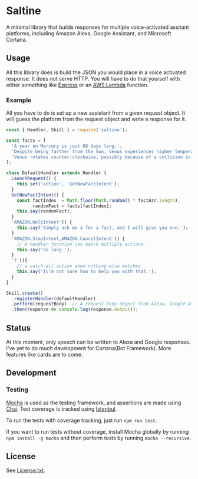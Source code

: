 Saltine
=============

A minimal library that builds responses for multiple voice-activated assitant platforms, including Amazon Alexa, Google Assistant, and Microsoft Cortana.

## Usage

All this library does is build the JSON you would place in a voice activated response.  It does not serve HTTP.  You will have to do that yourself with either something like [Express](https://expressjs.com/) or an [AWS Lambda](https://aws.amazon.com/lambda/) function.

### Example

All you have to do is set up a new assistant from a given request object.  It will guess the platform from the request object and write a response for it.

```javascript
const { Handler, Skill } = require('saltine');

const facts = [
  'A year on Mercury is just 88 days long.',
  'Despite being farther from the Sun, Venus experiences higher temperatures than Mercury.',
  'Venus rotates counter-clockwise, possibly because of a collision in the past with an asteroid.'
];

class DefaultHandler extends Handler {
  LaunchRequest() {
    this.set('action', 'GetNewFactIntent');
  }
  GetNewFactIntent() {
    const factIndex  = Math.floor(Math.random() * factArr.length),
          randomFact = facts[factIndex];
    this.say(randomFact);
  }
  'AMAZON.HelpIntent'() {
    this.say('Simply ask me a for a fact, and I will give you one.');
  }
  'AMAZON.StopIntent,AMAZON.CancelIntent'() {
    // A handler function can match multiple actions.
    this.say('So long.');
  }
  '?'(){
    // a catch-all action when nothing else matches
    this.say('I\'m not sure how to help you with that.');
  }
}

Skill.create()
  .registerHandler(defaultHandler)
  .perform(requestBody)  // A request body object from Alexa, Google Assistant, or Cortana.
  .then(response => console.log(response.output));
```

## Status

At this moment, only speech can be written to Alexa and Google responses.  I've yet to do much development for Cortana(Bot Framework).  More features like cards are to come.

## Development

### Testing

[Mocha](https://mochajs.org) is used as the testing framework, and assertions are made using [Chai](https://chaijs.com).  Test coverage is tracked using [Istanbul](https://istanbul.js.org/).

To run the tests with coverage tracking, just run `npm run test`.

If you want to run tests without coverage, install Mocha globally by running `npm install -g mocha` and then perform tests by running `mocha --recursive`.

## License

See [License.txt](License.txt).


